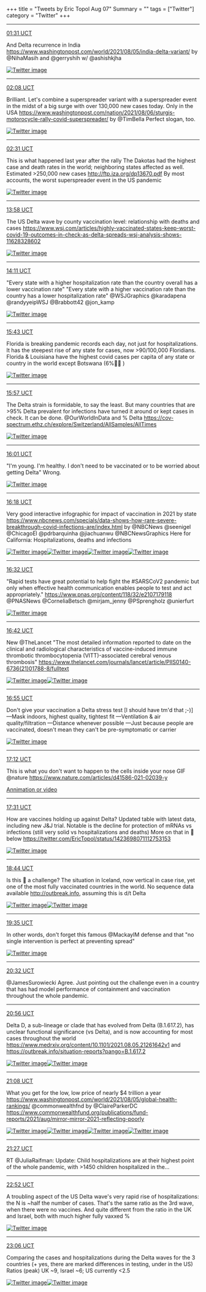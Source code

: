 +++
title = "Tweets by Eric Topol Aug 07"
Summary = ""
tags = ["Twitter"]
category = "Twitter"
+++


---

<a href="https://twitter.com/erictopol/status/1423818936647254021" target="_blank" rel="noreferer">01:31 UCT</a>

And Delta recurrence in India
https://www.washingtonpost.com/world/2021/08/05/india-delta-variant/ by @NihaMasih and @gerryshih w/ @ashishkjha 

<a href="E8JqVGVVoAMVvPm.jpg"  ><img src="E8JqVGVVoAMVvPm.jpg" alt="Twitter image" ></img></a>

---

<a href="https://twitter.com/erictopol/status/1423828289659969538" target="_blank" rel="noreferer">02:08 UCT</a>

Brilliant.  Let's combine a superspreader variant with a superspreader event in the midst of a big surge with over 130,000 new cases today. Only in the USA
https://www.washingtonpost.com/nation/2021/08/06/sturgis-motorocycle-rally-covid-superspreader/ by @TimBella Perfect slogan, too. 

<a href="E8Jz3HtUcAMPjU4.jpg"  ><img src="E8Jz3HtUcAMPjU4.jpg" alt="Twitter image" ></img></a>

---

<a href="https://twitter.com/erictopol/status/1423834171714068483" target="_blank" rel="noreferer">02:31 UCT</a>

This is what happened last year after the rally
The Dakotas had the highest case and death rates in the world; neighboring states affected as well.
Estimated &gt;250,000 new cases 
http://ftp.iza.org/dp13670.pdf
By most accounts, the worst superspreader event in the US pandemic 

<a href="E8J5R3MVkAQViD6.jpg"  ><img src="E8J5R3MVkAQViD6.jpg" alt="Twitter image" ></img></a>

---

<a href="https://twitter.com/erictopol/status/1424007107808952325" target="_blank" rel="noreferer">13:58 UCT</a>

The US Delta wave by county vaccination level: relationship with deaths and cases 
https://www.wsj.com/articles/highly-vaccinated-states-keep-worst-covid-19-outcomes-in-check-as-delta-spreads-wsj-analysis-shows-11628328602 

<a href="E8MWmNEUYAAzutS.jpg"  ><img src="E8MWmNEUYAAzutS.jpg" alt="Twitter image" ></img></a>

---

<a href="https://twitter.com/erictopol/status/1424010346377875457" target="_blank" rel="noreferer">14:11 UCT</a>

"Every state with a higher hospitalization rate than the country overall has a lower vaccination rate"
"Every state with a higher vaccination rate than the country has a lower hospitalization rate"
@WSJGraphics @karadapena @randyyeipWSJ @Brabbott42 @jon_kamp 

<a href="E8MYsafVkAIMLN3.jpg"  ><img src="E8MYsafVkAIMLN3.jpg" alt="Twitter image" ></img></a>

---

<a href="https://twitter.com/erictopol/status/1424033514849128449" target="_blank" rel="noreferer">15:43 UCT</a>

Florida is breaking pandemic records each day, not just for hospitalizations. It has the steepest rise of any state for cases, now &gt;90/100,000 Floridians.
Florida &amp; Louisiana have the highest covid cases per capita of any state or country in the world except Botswana (6%💉💉 ) 

<a href="E8MtWlgVIAIamuK.jpg"  ><img src="E8MtWlgVIAIamuK.jpg" alt="Twitter image" ></img></a>

---

<a href="https://twitter.com/erictopol/status/1424036875245817863" target="_blank" rel="noreferer">15:57 UCT</a>

The Delta strain is formidable, to say the least. But many countries that are &gt;95% Delta prevalent for infections have turned it around or kept cases in check. It can be done.
@OurWorldInData and % Delta https://cov-spectrum.ethz.ch/explore/Switzerland/AllSamples/AllTimes 

<a href="E8MxnnNVoBQQCpB.jpg"  ><img src="E8MxnnNVoBQQCpB.jpg" alt="Twitter image" ></img></a>

---

<a href="https://twitter.com/erictopol/status/1424037875503403011" target="_blank" rel="noreferer">16:01 UCT</a>

"I'm young. I'm healthy. I don't need to be vaccinated or to be worried about getting Delta"
Wrong. 

<a href="E8MyrU-UUAEiabZ.jpg"  ><img src="E8MyrU-UUAEiabZ.jpg" alt="Twitter image" ></img></a>

---

<a href="https://twitter.com/erictopol/status/1424042230696738816" target="_blank" rel="noreferer">16:18 UCT</a>

Very good interactive infographic for impact of vaccination in 2021 by state https://www.nbcnews.com/specials/data-shows-how-rare-severe-breakthrough-covid-infections-are/index.html by @NBCNews @seenigel @ChicagoEl @pdrbarquinha @jiachuanwu @NBCNewsGraphics 
Here for California: Hospitalizations, deaths and infections 

<a href="E8M16V6VgAg_vBR.jpg"  ><img src="E8M16V6VgAg_vBR.jpg" alt="Twitter image" ></img></a><a href="E8M17z-VUAI-jIm.jpg"  ><img src="E8M17z-VUAI-jIm.jpg" alt="Twitter image" ></img></a><a href="E8M19GLUcAI1bn0.jpg"  ><img src="E8M19GLUcAI1bn0.jpg" alt="Twitter image" ></img></a><a href="E8M1-Y1VoAk_Jiz.jpg"  ><img src="E8M1-Y1VoAk_Jiz.jpg" alt="Twitter image" ></img></a>

---

<a href="https://twitter.com/erictopol/status/1424045874460512257" target="_blank" rel="noreferer">16:32 UCT</a>

"Rapid tests have great potential to help fight the #SARSCoV2 pandemic but only when effective health communication enables people to test and act appropriately." https://www.pnas.org/content/118/32/e2107179118
@PNASNews @CorneliaBetsch @mirjam_jenny @PSprengholz @unierfurt 

<a href="E8M5JUzVoAM7ccs.jpg"  ><img src="E8M5JUzVoAM7ccs.jpg" alt="Twitter image" ></img></a>

---

<a href="https://twitter.com/erictopol/status/1424048240198963200" target="_blank" rel="noreferer">16:42 UCT</a>

New @TheLancet
"The most detailed information reported to date on the clinical and radiological characteristics of vaccine-induced  immune thrombotic thrombocytopenia (VITT)-associated cerebral venous thrombosis"
https://www.thelancet.com/journals/lancet/article/PIIS0140-6736(21)01788-8/fulltext 

<a href="E8M8BxeUYAcfgVP.jpg"  ><img src="E8M8BxeUYAcfgVP.jpg" alt="Twitter image" ></img></a><a href="E8M8DEwVEAIie9f.jpg"  ><img src="E8M8DEwVEAIie9f.jpg" alt="Twitter image" ></img></a>

---

<a href="https://twitter.com/erictopol/status/1424051658963648515" target="_blank" rel="noreferer">16:55 UCT</a>

Don't give your vaccination a Delta stress test [I should have tm'd that ;-)]
—Mask indoors, highest quality, tightest fit
—Ventilation &amp; air quality/filtration
—Distance whenever possible
—Just because people are vaccinated, doesn't mean they can't be pre-symptomatic or carrier 

<a href="E8M-fmrVcAcrv2W.jpg"  ><img src="E8M-fmrVcAcrv2W.jpg" alt="Twitter image" ></img></a>

---

<a href="https://twitter.com/erictopol/status/1424055824553431041" target="_blank" rel="noreferer">17:12 UCT</a>

This is what you don't want to happen to the cells inside your nose
GIF @nature https://www.nature.com/articles/d41586-021-02039-y 

<a href="https://twitter.com/erictopol/status/1424055824553431041" target="_blank" rel="noreferer">Annimation or video</a>


---

<a href="https://twitter.com/erictopol/status/1424060673005264897" target="_blank" rel="noreferer">17:31 UCT</a>

How are vaccines holding up against Delta?
Updated table with latest data, including new J&amp;J trial.
Notable is the decline for protection of mRNAs vs infections (still very solid vs hospitalizations and deaths)
More on that in 🧵below  https://twitter.com/EricTopol/status/1423698071112753153 

<a href="E8NG9yXUcAYTYON.jpg"  ><img src="E8NG9yXUcAYTYON.jpg" alt="Twitter image" ></img></a>

---

<a href="https://twitter.com/erictopol/status/1424078985030377473" target="_blank" rel="noreferer">18:44 UCT</a>

Is this 🦠 a challenge?
The situation in Iceland, now vertical in case rise, yet one of the most fully vaccinated countries in the world. No sequence data available http://outbreak.info, assuming this is d/t Delta 

<a href="E8NYIG4UUAEjD55.jpg"  ><img src="E8NYIG4UUAEjD55.jpg" alt="Twitter image" ></img></a><a href="E8NXoAoUcAETNDt.jpg"  ><img src="E8NXoAoUcAETNDt.jpg" alt="Twitter image" ></img></a>

---

<a href="https://twitter.com/erictopol/status/1424091826810626052" target="_blank" rel="noreferer">19:35 UCT</a>

In other words, don't forget this famous @MackayIM defense and that "no single intervention is perfect at preventing spread" 

<a href="E8NjzQ3VIAM2oNM.jpg"  ><img src="E8NjzQ3VIAM2oNM.jpg" alt="Twitter image" ></img></a>

---

<a href="https://twitter.com/erictopol/status/1424106174895378434" target="_blank" rel="noreferer">20:32 UCT</a>

@JamesSurowiecki Agree. Just pointing out the challenge even in a country that has had model performance of containment and vaccination throughout the whole pandemic.



---

<a href="https://twitter.com/erictopol/status/1424112178798358530" target="_blank" rel="noreferer">20:56 UCT</a>

Delta D, a sub-lineage or clade that has evolved from Delta (B.1.617.2), has unclear functional significance (vs Delta), and is now accounting for most cases throughout the world
 https://www.medrxiv.org/content/10.1101/2021.08.05.21261642v1 and https://outbreak.info/situation-reports?pango=B.1.617.2 

<a href="E8N1lSmVcAA_iI1.jpg"  ><img src="E8N1lSmVcAA_iI1.jpg" alt="Twitter image" ></img></a><a href="E8N2WoCUcAEMda8.jpg"  ><img src="E8N2WoCUcAEMda8.jpg" alt="Twitter image" ></img></a>

---

<a href="https://twitter.com/erictopol/status/1424115176450641922" target="_blank" rel="noreferer">21:08 UCT</a>

What you get for the low, low price of nearly $4 trillion a year
https://www.washingtonpost.com/world/2021/08/05/global-health-rankings/ @commonwealthfnd by @ClaireParkerDC 
https://www.commonwealthfund.org/publications/fund-reports/2021/aug/mirror-mirror-2021-reflecting-poorly 

<a href="E8N3BccVgAEW_dQ.jpg"  ><img src="E8N3BccVgAEW_dQ.jpg" alt="Twitter image" ></img></a><a href="E8N4_DyUUAQPqLM.jpg"  ><img src="E8N4_DyUUAQPqLM.jpg" alt="Twitter image" ></img></a><a href="E8N5BewVEAQ2Yb6.jpg"  ><img src="E8N5BewVEAQ2Yb6.jpg" alt="Twitter image" ></img></a><a href="E8N5DSJVEAEXhDt.jpg"  ><img src="E8N5DSJVEAEXhDt.jpg" alt="Twitter image" ></img></a>

---

<a href="https://twitter.com/erictopol/status/1424120089066967041" target="_blank" rel="noreferer">21:27 UCT</a>

RT @JuliaRaifman: Update: Child hospitalizations are at their highest point of the whole pandemic, with &gt;1450 children hospitalized in the…



---

<a href="https://twitter.com/erictopol/status/1424141528696381440" target="_blank" rel="noreferer">22:52 UCT</a>

A troubling aspect of the US Delta wave's very rapid rise of hospitalizations: the N is  ~half the number of cases. That's the same ratio as the 3rd wave, when there were no vaccines. And quite different from the ratio in the UK and Israel, both with much higher fully vaxxed % 

<a href="E8ONwffVEAU3hsf.jpg"  ><img src="E8ONwffVEAU3hsf.jpg" alt="Twitter image" ></img></a>

---

<a href="https://twitter.com/erictopol/status/1424144894344372230" target="_blank" rel="noreferer">23:06 UCT</a>

Comparing the cases and hospitalizations during the Delta waves for the 3 countries (+ yes, there are marked differences in testing, under in the US)
Ratios (peak) UK ~9, Israel ~6; US currently &lt;2.5 

<a href="E8ORxr_VUAU4FF_.jpg"  ><img src="E8ORxr_VUAU4FF_.jpg" alt="Twitter image" ></img></a><a href="E8ORpBdVcAEzvW4.jpg"  ><img src="E8ORpBdVcAEzvW4.jpg" alt="Twitter image" ></img></a>